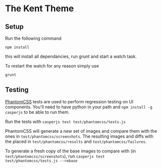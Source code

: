 # The Kent Theme

## Setup

Run the following command
```
npm install
```
this will install all dependancies, run grunt and start a watch task.

To restart the watch for any reason simply use
```
grunt
```

## Testing

[PhantomCSS](https://github.com/Huddle/PhantomCSS) tests are used to perform regression testing on UI components. You'll need to have python in your path and ```npm install -g casperjs``` to be able to run them.

Run the tests with ```casperjs test test/phantomcss/tests.js```

PhantomCSS will generate a new set of images and compare them with the ones in ```test/phantomcss/screenshots```. The resulting images and diffs with the placed in ```test/phantomcss/results``` and ```test/phantomcss/failures```.

To generate a fresh copy of the base images to compare with (in ```test/phantomcss/screenshots```), run ```casperjs test test/phantomcss/tests.js --rebase```

